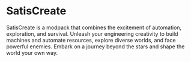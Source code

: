 # SatisCreate

SatisCreate is a modpack that combines the excitement of automation, exploration, and survival. Unleash your engineering creativity to build machines and automate resources, explore diverse worlds, and face powerful enemies. Embark on a journey beyond the stars and shape the world your own way.